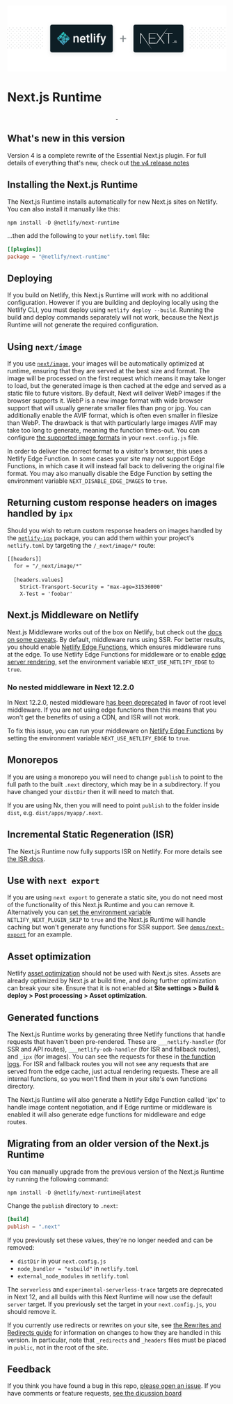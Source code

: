 ![Next.js Runtime](next-on-netlify.png)

# Next.js Runtime

<p align="center">
  <a aria-label="npm version" href="https://www.npmjs.com/package/@netlify/next-runtime">
    <img alt="" src="https://img.shields.io/npm/v/@netlify/next-runtime">
  </a>
  <a aria-label="MIT License" href="https://img.shields.io/npm/l/@netlify/next-runtime">
    <img alt="" src="https://img.shields.io/npm/l/@netlify/next-runtime">
  </a>
</p>

## What's new in this version

Version 4 is a complete rewrite of the Essential Next.js plugin. For full details of everything that's new, check out
[the v4 release notes](https://github.com/netlify/next-runtime/blob/main/docs/release-notes/v4.md)

## Installing the Next.js Runtime

The Next.js Runtime installs automatically for new Next.js sites on Netlify. You can also install it manually like this:

```shell
npm install -D @netlify/next-runtime
```

...then add the following to your `netlify.toml` file:

```toml
[[plugins]]
package = "@netlify/next-runtime"
```

## Deploying

If you build on Netlify, this Next.js Runtime will work with no additional configuration. However if you are building
and deploying locally using the Netlify CLI, you must deploy using `netlify deploy --build`. Running the build and
deploy commands separately will not work, because the Next.js Runtime will not generate the required configuration.

## Using `next/image`

If you use [`next/image`](https://nextjs.org/docs/basic-features/image-optimization), your images will be automatically
optimized at runtime, ensuring that they are served at the best size and format. The image will be processed on the
first request which means it may take longer to load, but the generated image is then cached at the edge and served as a
static file to future visitors. By default, Next will deliver WebP images if the browser supports it. WebP is a new
image format with wide browser support that will usually generate smaller files than png or jpg. You can additionally
enable the AVIF format, which is often even smaller in filesize than WebP. The drawback is that with particularly large
images AVIF may take too long to generate, meaning the function times-out. You can configure
[the supported image formats](https://nextjs.org/docs/api-reference/next/image#acceptable-formats) in your
`next.config.js` file.

In order to deliver the correct format to a visitor's browser, this uses a Netlify Edge Function. In some cases your
site may not support Edge Functions, in which case it will instead fall back to delivering the original file format. You
may also manually disable the Edge Function by setting the environment variable `NEXT_DISABLE_EDGE_IMAGES` to `true`.

## Returning custom response headers on images handled by `ipx`

Should you wish to return custom response headers on images handled by the
[`netlify-ipx`](https://github.com/netlify/netlify-ipx) package, you can add them within your project's `netlify.toml`
by targeting the `/_next/image/*` route:

```
[[headers]]
  for = "/_next/image/*"

  [headers.values]
    Strict-Transport-Security = "max-age=31536000"
    X-Test = 'foobar'
```

## Next.js Middleware on Netlify

Next.js Middleware works out of the box on Netlify, but check out the
[docs on some caveats](https://github.com/netlify/next-runtime/blob/main/docs/middleware.md). By default, middleware
runs using SSR. For better results, you should enable [Netlify Edge Functions](#netlify-edge-functions), which ensures
middleware runs at the edge. To use Netlify Edge Functions for middleware or to enable
[edge server rendering](https://nextjs.org/blog/next-12-2#edge-server-rendering-experimental), set the environment
variable `NEXT_USE_NETLIFY_EDGE` to `true`.

### No nested middleware in Next 12.2.0

In Next 12.2.0, nested middleware [has been deprecated](https://nextjs.org/docs/messages/middleware-upgrade-guide) in
favor of root level middleware. If you are not using edge functions then this means that you won't get the benefits of
using a CDN, and ISR will not work.

To fix this issue, you can run your middleware on [Netlify Edge Functions](#netlify-edge-functions) by setting the
environment variable `NEXT_USE_NETLIFY_EDGE` to `true`.

## Monorepos

If you are using a monorepo you will need to change `publish` to point to the full path to the built `.next` directory,
which may be in a subdirectory. If you have changed your `distDir` then it will need to match that.

If you are using Nx, then you will need to point `publish` to the folder inside `dist`, e.g. `dist/apps/myapp/.next`.

## Incremental Static Regeneration (ISR)

The Next.js Runtime now fully supports ISR on Netlify. For more details see
[the ISR docs](https://github.com/netlify/next-runtime/blob/main/docs/isr.md).

## Use with `next export`

If you are using `next export` to generate a static site, you do not need most of the functionality of this Next.js
Runtime and you can remove it. Alternatively you can
[set the environment variable](https://docs.netlify.com/configure-builds/environment-variables/)
`NETLIFY_NEXT_PLUGIN_SKIP` to `true` and the Next.js Runtime will handle caching but won't generate any functions for
SSR support. See [`demos/next-export`](https://github.com/netlify/next-runtime/tree/main/demos/next-export) for an
example.

## Asset optimization

Netlify [asset optimization](https://docs.netlify.com/site-deploys/post-processing/) should not be used with Next.js
sites. Assets are already optimized by Next.js at build time, and doing further optimization can break your site. Ensure
that it is not enabled at **Site settings > Build & deploy > Post processing > Asset optimization**.

## Generated functions

The Next.js Runtime works by generating three Netlify functions that handle requests that haven't been pre-rendered.
These are `___netlify-handler` (for SSR and API routes), `___netlify-odb-handler` (for ISR and fallback routes), and
`_ipx` (for images). You can see the requests for these in
[the function logs](https://docs.netlify.com/functions/logs/). For ISR and fallback routes you will not see any requests
that are served from the edge cache, just actual rendering requests. These are all internal functions, so you won't find
them in your site's own functions directory.

The Next.js Runtime will also generate a Netlify Edge Function called 'ipx' to handle image content negotiation, and if
Edge runtime or middleware is enabled it will also generate edge functions for middleware and edge routes.

## Migrating from an older version of the Next.js Runtime

You can manually upgrade from the previous version of the Next.js Runtime by running the following command:

```shell
npm install -D @netlify/next-runtime@latest
```

Change the `publish` directory to `.next`:

```toml
[build]
publish = ".next"
```

If you previously set these values, they're no longer needed and can be removed:

- `distDir` in your `next.config.js`
- `node_bundler = "esbuild"` in `netlify.toml`
- `external_node_modules` in `netlify.toml`

The `serverless` and `experimental-serverless-trace` targets are deprecated in Next 12, and all builds with this Next
Runtime will now use the default `server` target. If you previously set the target in your `next.config.js`, you should
remove it.

If you currently use redirects or rewrites on your site, see
[the Rewrites and Redirects guide](https://github.com/netlify/next-runtime/blob/main/docs/redirects-rewrites.md) for
information on changes to how they are handled in this version. In particular, note that `_redirects` and `_headers`
files must be placed in `public`, not in the root of the site.

## Feedback

If you think you have found a bug in this repo, [please open an issue](https://github.com/netlify/next-runtime/issues).
If you have comments or feature requests, [see the dicussion board](https://github.com/netlify/next-runtime/discussions)
